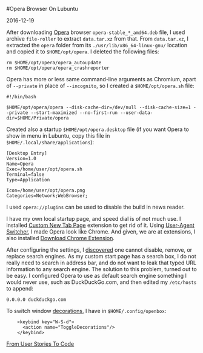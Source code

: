 #Opera Browser On Lubuntu

2016-12-19

<!--- tags: browser linux -->

After downloading [Opera](http://www.opera.com/download) browser `opera-stable_*_amd64.deb` file, I used archive `file-roller` to extract `data.tar.xz` from that. From `data.tar.xz`, I extracted the `opera` folder from its `./usr/lib/x86_64-linux-gnu/` location and copied it to `$HOME/opt/opera`. I deleted the following files:

```
rm $HOME/opt/opera/opera_autoupdate
rm $HOME/opt/opera/opera_crashreporter
```

Opera has more or less same command-line arguments as Chromium, apart of `--private` in place of `--incognito`, so I created a `$HOME/opt/opera.sh` file:

```
#!/bin/bash

$HOME/opt/opera/opera --disk-cache-dir=/dev/null --disk-cache-size=1 --private --start-maximized --no-first-run --user-data-dir=$HOME/Private/opera
```

Created also a startup `$HOME/opt/opera.desktop` file (if you want Opera to show in menu in Lubuntu, copy this file in `$HOME/.local/share/applications`):

```
[Desktop Entry]
Version=1.0
Name=Opera
Exec=/home/user/opt/opera.sh
Terminal=false
Type=Application

Icon=/home/user/opt/opera.png
Categories=Network;WebBrowser;
```

I used `opera://plugins` can be used to disable the build in news reader.

I have my own local startup page, and speed dial is of not much use. I installed [Custom New Tab Page](https://addons.opera.com/en/extensions/details/custom-new-tab-page/) extension to get rid of it. Using [User-Agent Switcher](https://addons.opera.com/en/extensions/details/user-agent-switcher/), I made Opera look like Chrome. And given, we are at extensions, I also installed [Download Chrome Extension](https://addons.opera.com/en/extensions/details/download-chrome-extension-9/).

After configuring the settings, I [discovered](http://superuser.com/questions/956087/opera-31-remove-default-search-engines) one cannot disable, remove, or replace search engines. As my custom start page has a search box, I do not really need to search in address bar, and do not want to leak that typed URL information to any search engine. The solution to this problem, turned out to be easy. I configured Opera to use as default search engine something I would never use, such as DuckDuckGo.com, and then edited my `/etc/hosts` to append:

```
0.0.0.0 duckduckgo.com
``` 

To switch window [decorations](http://openbox.org/wiki/Help:Actions#ToggleDecorations), I have in `$HOME/.config/openbox`:

```
    <keybind key="W-S-d">
      <action name="ToggleDecorations"/>
    </keybind>
```

<ins class='nfooter'><a rel='next' id='fnext' href='#blog/2016/2016-11-29-From-User-Stories-To-Code.md'>From User Stories To Code</a></ins>
